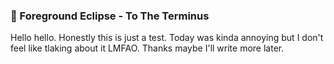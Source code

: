 ### 🎵 Foreground Eclipse - To The Terminus

Hello hello. Honestly this is just a test. Today was kinda annoying but I don't feel like tlaking about it LMFAO. Thanks maybe I'll write more later.